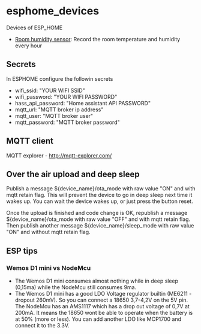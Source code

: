 # esphome_devices
Devices of ESP_HOME
- [Room humidity sensor](./humidity-sensor.md): Record the room temperature and humidity every hour

## Secrets
In ESPHOME configure the followin secrets
- wifi_ssid: "YOUR WIFI SSID"
- wifi_password: "YOUR WIFI PASSWORD"
- hass_api_password: "Home assistant API PASSWORD"
- mqtt_url: "MQTT broker ip address"
- mqtt_user: "MQTT broker user"
- mqtt_password: "MQTT broker password"

## MQTT client
MQTT explorer - http://mqtt-explorer.com/

## Over the air upload and deep sleep
Publish a message ${device_name}/ota_mode with raw value "ON" and with mqtt retain flag. This will prevent the device to go in deep sleep next time it wakes up. You can wait the device wakes up, or just press the button reset.

Once the upload is finished and code change is OK, republish a message ${device_name}/ota_mode with raw value "OFF" and with mqtt retain flag. Then publish another message ${device_name}/sleep_mode with raw value "ON" and without mqtt retain flag.

## ESP tips
### Wemos D1 mini vs NodeMcu
- The Wemos D1 mini consumes almost nothing while in deep sleep (0,15ma) while the NodeMcu still consumes 9ma.
- The Wemos D1 mini has a good LDO Voltage regulator builtin (ME6211 - dropout 260mV). So you can connect a 18650 3,7-4,2V on the 5V pin.
The NodeMcu has an AMS1117 which has a drop out voltage of 0,7V at 200mA. It means the 18650 wont be able to operate when the battery is at 50% (more or less).
You can add another LDO like MCP1700 and connect it to the 3.3V.